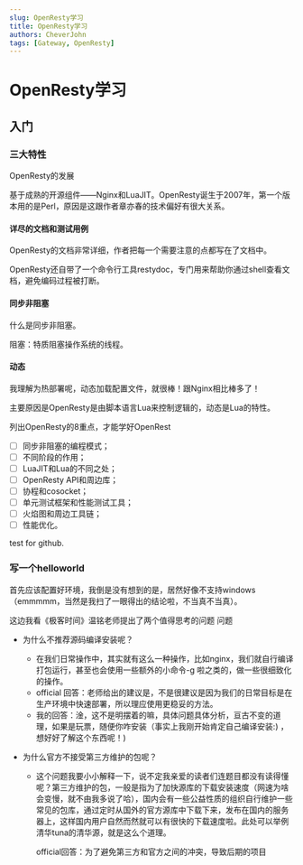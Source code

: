 ```yaml
---
slug: OpenResty学习
title: OpenResty学习
authors: CheverJohn
tags: [Gateway, OpenResty]
---
```

# OpenResty学习

## 入门

### 三大特性

OpenResty的发展

基于成熟的开源组件——Nginx和LuaJIT。OpenResty诞生于2007年，第一个版本用的是Perl，原因是这跟作者章亦春的技术偏好有很大关系。

#### 详尽的文档和测试用例

OpenResty的文档非常详细，作者把每一个需要注意的点都写在了文档中。

OpenResty还自带了一个命令行工具restydoc，专门用来帮助你通过shell查看文档，避免编码过程被打断。

#### 同步非阻塞

什么是同步非阻塞。

阻塞：特质阻塞操作系统的线程。

#### 动态

我理解为热部署呢，动态加载配置文件，就很棒！跟Nginx相比棒多了！

主要原因是OpenResty是由脚本语言Lua来控制逻辑的，动态是Lua的特性。

列出OpenResty的8重点，才能学好OpenRest

- [ ] 同步非阻塞的编程模式；
- [ ] 不同阶段的作用；
- [ ] LuaJIT和Lua的不同之处；
- [ ] OpenResty API和周边库；
- [ ] 协程和cosocket；
- [ ] 单元测试框架和性能测试工具；
- [ ] 火焰图和周边工具链；
- [ ] 性能优化。

test for github.

### 写一个helloworld

首先应该配置好环境，我倒是没有想到的是，居然好像不支持windows（emmmmm，当然是我扫了一眼得出的结论啦，不当真不当真）。

这边我看《极客时间》温铭老师提出了两个值得思考的问题
问题

- 为什么不推荐源码编译安装呢？

  - 在我们日常操作中，其实就有这么一种操作，比如nginx，我们就自行编译打包运行，甚至也会使用一些额外的小命令-g 啦之类的，做一些很细致化的操作。
  - official 回答：老师给出的建议是，不是很建议是因为我们的日常目标是在生产环境中快速部署，所以理应使用更稳妥的方法。
  - 我的回答：淦，这不是明摆着的嘛，具体问题具体分析，亘古不变的道理，如果是玩票，随便你咋安装（事实上我刚开始肯定自己编译安装:) ，想好好了解这个东西呢！)

- 为什么官方不接受第三方维护的包呢？

  - 这个问题我要小小解释一下，说不定我亲爱的读者们连题目都没有读得懂呢？第三方维护的包，一般是指为了加快源库的下载安装速度（网速为啥会变慢，就不由我多说了哈），国内会有一些公益性质的组织自行维护一些常见的包库，通过定时从国外的官方源库中下载下来，发布在国内的服务器上，这样国内用户自然而然就可以有很快的下载速度啦。此处可以举例清华tuna的清华源，就是这么个道理。

    official回答：为了避免第三方和官方之间的冲突，导致后期的项目